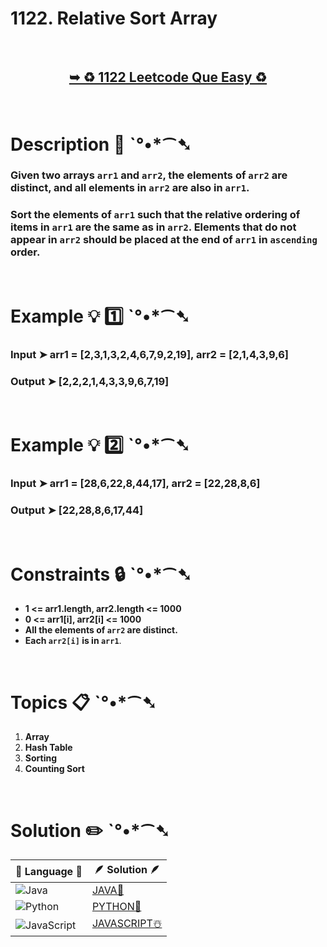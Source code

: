 # 1122. Relative Sort Array

</br>

<h2 align="center"> 

<a href="https://leetcode.com/problems/relative-sort-array/?envType=daily-question&envId=2024-06-23"><strong>➥ ♻️ 1122 Leetcode Que Easy ♻️ </strong></a>
</h2>

</br>

# Description 📜 ˋ°•*⁀➷

### Given two arrays `arr1` and `arr2`, the elements of `arr2` are distinct, and all elements in `arr2` are also in `arr1`.

### Sort the elements of `arr1` such that the relative ordering of items in `arr1` are the same as in `arr2`. Elements that do not appear in `arr2` should be placed at the end of `arr1` in `ascending` order.

</br>

# Example 💡 1️⃣ ˋ°•*⁀➷

  ### Input  ➤  arr1 = [2,3,1,3,2,4,6,7,9,2,19], arr2 = [2,1,4,3,9,6]

  ### Output  ➤ [2,2,2,1,4,3,3,9,6,7,19]

</br>

# Example 💡 2️⃣ ˋ°•*⁀➷

  ### Input ➤ arr1 = [28,6,22,8,44,17], arr2 = [22,28,8,6]

  ### Output  ➤ [22,28,8,6,17,44]

</br>

# Constraints 🔒 ˋ°•*⁀➷

- **1 <= arr1.length, arr2.length <= 1000**
- **0 <= arr1[i], arr2[i] <= 1000**
- **All the elements of `arr2` are distinct.**
- **Each `arr2[i]` is in `arr1`**.

</br>

# Topics 📋 ˋ°•*⁀➷

1. **Array**
2. **Hash Table**
3. **Sorting**
4. **Counting Sort**


</br>

# Solution ✏️ ˋ°•*⁀➷

| 📒 Language 📒  | 🪶 Solution 🪶 |
| ------------- | ------------- |
|  ![Java](https://img.shields.io/badge/java-%23ED8B00.svg?style=for-the-badge&logo=openjdk&logoColor=white)  | [JAVA🍁](https://github.com/Prakhar-002/LEETCODE/blob/main/%F0%9F%93%9C%20Daily%20Challange%20%F0%9F%92%A1/06%20June%20%20%F0%9F%8C%9E%202024/11%20-%2006%20-%202024%20---%201122.%20Relative%20Sort%20Array%20%E2%98%83%EF%B8%8F%20%F0%9F%8D%81%20%F0%9F%8D%B0/%F0%9F%8D%81JAVA_1122_RelativeSortArray.java) |
|  ![Python](https://img.shields.io/badge/python-3670A0?style=for-the-badge&logo=python&logoColor=ffdd54)    | [PYTHON🍰](https://github.com/Prakhar-002/LEETCODE/blob/main/%F0%9F%93%9C%20Daily%20Challange%20%F0%9F%92%A1/06%20June%20%20%F0%9F%8C%9E%202024/11%20-%2006%20-%202024%20---%201122.%20Relative%20Sort%20Array%20%E2%98%83%EF%B8%8F%20%F0%9F%8D%81%20%F0%9F%8D%B0/%F0%9F%8D%B0PYTHON_1122_RelativeSortArray.py) |
| ![JavaScript](https://img.shields.io/badge/javascript-%23323330.svg?style=for-the-badge&logo=javascript&logoColor=%23F7DF1E)   | [JAVASCRIPT☃️](https://github.com/Prakhar-002/LEETCODE/blob/main/%F0%9F%93%9C%20Daily%20Challange%20%F0%9F%92%A1/06%20June%20%20%F0%9F%8C%9E%202024/11%20-%2006%20-%202024%20---%201122.%20Relative%20Sort%20Array%20%E2%98%83%EF%B8%8F%20%F0%9F%8D%81%20%F0%9F%8D%B0/%E2%98%83%EF%B8%8FJAVASCRIPT_1122_RelativeSortArray.js) |

